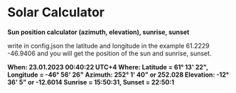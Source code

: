 # Solar Calculator

**Sun position calculator (azimuth, elevation), sunrise, sunset**

write in config.json the latitude and longitude in the example 61.2229 -46.9406 and you will get the position of the sun and sunrise, sunset.

**When: 23.01.2023 00:40:22 UTC+4
Where: Latitude = 61° 13' 22", Longitude =  -46° 56' 26"
Azimuth: 252° 1' 40" or 252.028
Elevation: -12° 36' 5" or -12.6014
Sunrise = 15:50:31, Sunset = 22:50:1**
